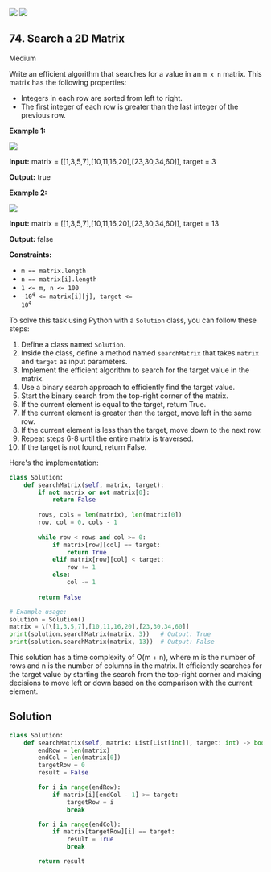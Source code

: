 [![](https://img.shields.io/github/stars/javadev/LeetCode-in-All?label=Stars&style=flat-square)](https://github.com/javadev/LeetCode-in-All)
[![](https://img.shields.io/github/forks/javadev/LeetCode-in-All?label=Fork%20me%20on%20GitHub%20&style=flat-square)](https://github.com/javadev/LeetCode-in-All/fork)

## 74\. Search a 2D Matrix

Medium

Write an efficient algorithm that searches for a value in an `m x n` matrix. This matrix has the following properties:

*   Integers in each row are sorted from left to right.
*   The first integer of each row is greater than the last integer of the previous row.

**Example 1:**

![](https://assets.leetcode.com/uploads/2020/10/05/mat.jpg)

**Input:** matrix = \[\[1,3,5,7],[10,11,16,20],[23,30,34,60]], target = 3

**Output:** true 

**Example 2:**

![](https://assets.leetcode.com/uploads/2020/10/05/mat2.jpg)

**Input:** matrix = \[\[1,3,5,7],[10,11,16,20],[23,30,34,60]], target = 13

**Output:** false 

**Constraints:**

*   `m == matrix.length`
*   `n == matrix[i].length`
*   `1 <= m, n <= 100`
*   <code>-10<sup>4</sup> <= matrix[i][j], target <= 10<sup>4</sup></code>

To solve this task using Python with a `Solution` class, you can follow these steps:

1. Define a class named `Solution`.
2. Inside the class, define a method named `searchMatrix` that takes `matrix` and `target` as input parameters.
3. Implement the efficient algorithm to search for the target value in the matrix.
4. Use a binary search approach to efficiently find the target value.
5. Start the binary search from the top-right corner of the matrix.
6. If the current element is equal to the target, return True.
7. If the current element is greater than the target, move left in the same row.
8. If the current element is less than the target, move down to the next row.
9. Repeat steps 6-8 until the entire matrix is traversed.
10. If the target is not found, return False.

Here's the implementation:

```python
class Solution:
    def searchMatrix(self, matrix, target):
        if not matrix or not matrix[0]:
            return False
        
        rows, cols = len(matrix), len(matrix[0])
        row, col = 0, cols - 1
        
        while row < rows and col >= 0:
            if matrix[row][col] == target:
                return True
            elif matrix[row][col] < target:
                row += 1
            else:
                col -= 1
        
        return False

# Example usage:
solution = Solution()
matrix = \[\[1,3,5,7],[10,11,16,20],[23,30,34,60]]
print(solution.searchMatrix(matrix, 3))   # Output: True
print(solution.searchMatrix(matrix, 13))  # Output: False
```

This solution has a time complexity of O(m + n), where m is the number of rows and n is the number of columns in the matrix. It efficiently searches for the target value by starting the search from the top-right corner and making decisions to move left or down based on the comparison with the current element.

## Solution

```python
class Solution:
    def searchMatrix(self, matrix: List[List[int]], target: int) -> bool:
        endRow = len(matrix)
        endCol = len(matrix[0])
        targetRow = 0
        result = False

        for i in range(endRow):
            if matrix[i][endCol - 1] >= target:
                targetRow = i
                break

        for i in range(endCol):
            if matrix[targetRow][i] == target:
                result = True
                break

        return result
```
